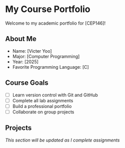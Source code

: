 # My Course Portfolio

Welcome to my academic portfolio for [CEP146]!

## About Me
- Name: [Victer Yoo]
- Major: [Computer Programming]
- Year: [2025]
- Favorite Programming Language: [C]

## Course Goals
- [ ] Learn version control with Git and GitHub
- [ ] Complete all lab assignments
- [ ] Build a professional portfolio
- [ ] Collaborate on group projects

## Projects
*This section will be updated as I complete assignments*
